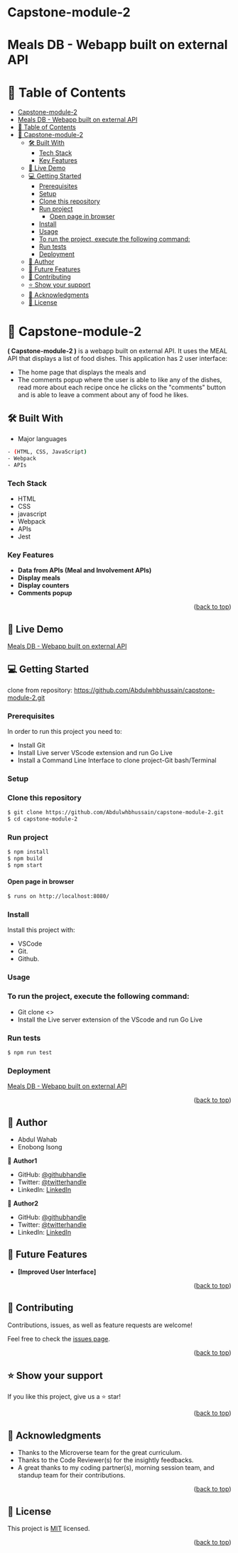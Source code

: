 #  Capstone-module-2 
# Meals DB - Webapp built on external API
<a name="readme-top"></a>
 # 📗 Table of Contents
- [Capstone-module-2](#capstone-module-2)
- [Meals DB - Webapp built on external API](#meals-db---webapp-built-on-external-api)
- [📗 Table of Contents](#-table-of-contents)
- [📖 Capstone-module-2 ](#-capstone-module-2-)
  - [🛠 Built With ](#-built-with-)
    - [Tech Stack ](#tech-stack-)
    - [Key Features ](#key-features-)
  - [🚀 Live Demo ](#-live-demo-)
  - [💻 Getting Started ](#-getting-started-)
    - [Prerequisites](#prerequisites)
    - [Setup](#setup)
    - [Clone this repository](#clone-this-repository)
    - [Run project](#run-project)
      - [Open page in browser](#open-page-in-browser)
    - [Install](#install)
    - [Usage](#usage)
    - [To run the project, execute the following command:](#to-run-the-project-execute-the-following-command)
    - [Run tests](#run-tests)
    - [Deployment](#deployment)
  - [👥 Author ](#-author-)
  - [🔭 Future Features ](#-future-features-)
  - [🤝 Contributing ](#-contributing-)
  - [⭐️ Show your support ](#️-show-your-support-)
  - [🙏 Acknowledgments ](#-acknowledgments-)
  - [📝 License ](#-license-)

<!-- PROJECT DESCRIPTION -->
# 📖 Capstone-module-2 <a name="about-project"></a> 
 
**( Capstone-module-2 )** is a webapp built on external API. It uses the MEAL API that displays a list of food dishes. This application has 2 user interface:
- The home page that displays the meals and 
- The comments popup where the user is able to like any of the dishes, read more about each recipe once he clicks on   the "comments" button and is able to leave a comment about any of food he likes.
 
## 🛠 Built With <a name="built-with"></a>

-  Major languages
```bash
- (HTML, CSS, JavaScript)
- Webpack
- APIs
```
### Tech Stack <a name="tech-stack"></a>
- HTML
- CSS
- javascript
- Webpack
- APIs
- Jest 
 
<!-- Features -->
### Key Features <a name="key-features"></a>
- **Data from APIs (Meal and Involvement APIs)**
- **Display meals**
- **Display counters**
- **Comments popup**



<p align="right">(<a href="#readme-top">back to top</a>)</p>

<!-- LIVE DEMO -->
## 🚀 Live Demo <a name="live-demo"></a>
 [Meals DB - Webapp built on external API](https://abdulwhbhussain.github.io/capstone-module-2/)

## 💻 Getting Started <a name="getting-started"></a>
clone from repository: https://github.com/Abdulwhbhussain/capstone-module-2.git

### Prerequisites
In order to run this project you need to:
- Install Git
- Install Live server VScode extension and run Go Live
- Install a Command Line Interface to clone project-Git bash/Terminal

### Setup
### Clone this repository  

```bash
$ git clone https://github.com/Abdulwhbhussain/capstone-module-2.git
$ cd capstone-module-2
```

### Run project

```bash
$ npm install
$ npm build
$ npm start
```

#### Open page in browser
```bash
$ runs on http://localhost:8080/
```

### Install
Install this project with:
 
- VSCode
- Git.
- Github.

### Usage

### To run the project, execute the following command:  
- Git clone <>
- Install the Live server extension of the VScode and run Go Live

### Run tests

```bash
$ npm run test
```

### Deployment

<a name="Deployment"></a>
 [Meals DB - Webapp built on external API](https://abdulwhbhussain.github.io/capstone-module-2/)


<p align="right">(<a href="#readme-top">back to top</a>)</p>

<!-- AUTHORS -->
## 👥 Author <a name="author"></a>
- Abdul Wahab 
- Enobong Isong
 
👤 **Author1**
- GitHub: [@githubhandle](https://github.com/Abdulwhbhussain)
- Twitter: [@twitterhandle]( https://twitter.com/AbdulWhbHussain)
- LinkedIn: [LinkedIn](https://www.linkedin.com/in/abdulwhbhussain)

👤 **Author2**
- GitHub: [@githubhandle](https://github.com/Enoisong)
- Twitter: [@twitterhandle](https://twitter.com/Enobongmisong)
- LinkedIn: [LinkedIn](https://www.linkedin.com/in/enobong-isong/)


## 🔭 Future Features <a name="future-features"></a>

-   **[Improved User Interface]**

<p align="right">(<a href="#readme-top">back to top</a>)</p>

<!-- CONTRIBUTING -->

## 🤝 Contributing <a name="contributing"></a>

Contributions, issues, as well as feature requests are welcome!

Feel free to check the [issues page](../../issues/).

<p align="right">(<a href="#readme-top">back to top</a>)</p>

<!-- SUPPORT -->
## ⭐️ Show your support <a name="support"></a>

If you like this project, give us a ⭐️ star!

<p align="right">(<a href="#readme-top">back to top</a>)</p>

<!-- ACKNOWLEDGEMENTS -->
## 🙏 Acknowledgments <a name="acknowledgements"></a>

-	Thanks to the Microverse team for the great curriculum.
-	Thanks to the Code Reviewer(s) for the insightly feedbacks.
-	A great thanks to my coding partner(s), morning session team, 
  and standup team for their contributions.

<p align="right">(<a href="#readme-top">back to top</a>)</p>
 
## 📝 License <a name="license"></a> 

This project is [MIT](./MIT.md) licensed.

<p align="right">(<a href="#readme-top">back to top</a>)</p>
 